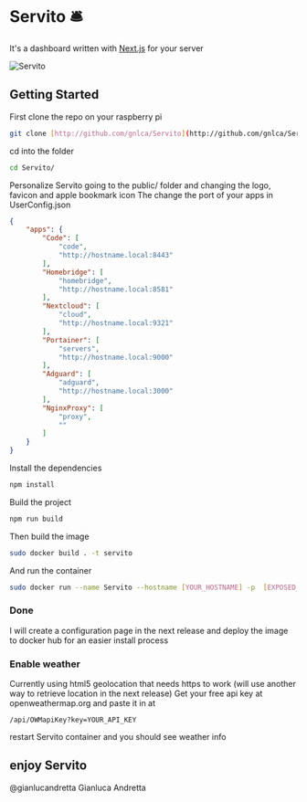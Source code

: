 # Servito 🛎 

It's a dashboard written with [Next.js](https://nextjs.org/) for your server

![Servito](https://user-images.githubusercontent.com/25036072/120930240-bc613200-c6ec-11eb-999d-ad9e88d48c3d.png)


## Getting Started

First clone the repo on your raspberry pi 
```bash
git clone [http://github.com/gnlca/Servito](http://github.com/gnlca/Servito)
```
cd into the folder 
```bash
cd Servito/
```
Personalize Servito going to the public/ folder and changing the logo, favicon and apple bookmark icon
The change the port of your apps in UserConfig.json
```json
{
    "apps": {
        "Code": [
            "code",
            "http://hostname.local:8443"
        ],
        "Homebridge": [
            "homebridge",
            "http://hostname.local:8581"
        ],
        "Nextcloud": [
            "cloud",
            "http://hostname.local:9321"
        ],
        "Portainer": [
            "servers",
            "http://hostname.local:9000"
        ],
        "Adguard": [
            "adguard",
            "http://hostname.local:3000"
        ],
        "NginxProxy": [
            "proxy",
            ""
        ]
    }
}
```


Install the dependencies
```bash
npm install
```
Build the project
```bash
npm run build
```
Then build the image 
```bash
sudo docker build . -t servito
```
And run the container
```bash
sudo docker run --name Servito --hostname [YOUR_HOSTNAME] -p  [EXPOSED_PORT]:3000 servito
```
### Done
I will create a configuration page in the next release and deploy the image to docker hub for an easier install process

### Enable weather 
Currently using html5 geolocation that needs https to work (will use another way to retrieve location in the next release)
Get your free api key at openweathermap.org and paste it in at
```
/api/OWMapiKey?key=YOUR_API_KEY
```
restart Servito container and you should see weather info

## enjoy Servito


@gianlucandretta Gianluca Andretta
